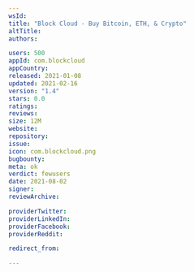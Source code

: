 ```yaml
---
wsId: 
title: "Block Cloud - Buy Bitcoin, ETH, & Crypto"
altTitle: 
authors:

users: 500
appId: com.blockcloud
appCountry: 
released: 2021-01-08
updated: 2021-02-16
version: "1.4"
stars: 0.0
ratings: 
reviews: 
size: 12M
website: 
repository: 
issue: 
icon: com.blockcloud.png
bugbounty: 
meta: ok
verdict: fewusers
date: 2021-08-02
signer: 
reviewArchive:

providerTwitter: 
providerLinkedIn: 
providerFacebook: 
providerReddit: 

redirect_from:

---
```


